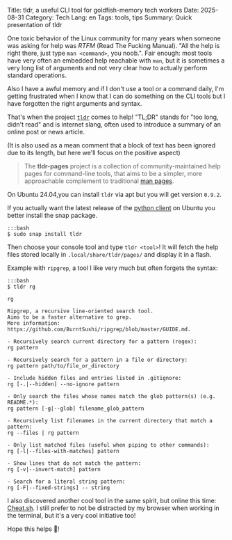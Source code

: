 Title: tldr, a useful CLI tool for goldfish-memory tech workers
Date: 2025-08-31
Category: Tech
Lang: en
Tags: tools, tips
Summary: Quick presentation of tldr

One toxic behavior of the Linux community for many years when someone was asking for help was *RTFM* (Read The Fucking Manual). "All the help is right there, just type `man <command>`, you noob.". Fair enough: most tools have very often an embedded help reachable with `man`, but it is sometimes a very long list of arguments and not very clear how to actually perform standard operations.

Also I have a awful memory and if I don't use a tool or a command daily, I'm getting frustrated when I know that I can do something on the CLI tools but I have forgotten the right arguments and syntax.

That's when the project [`tldr`](https://github.com/tldr-pages/tldr) comes to help! "TL;DR" stands for "too long, didn't read" and is internet slang, often used to introduce a summary of an online post or news article.

(It is also used as a mean comment that a block of text has been ignored due to its length, but here we'll focus on the positive aspect)

> The **tldr-pages** project is a collection of community-maintained help pages for command-line tools, that aims to be a simpler, more approachable complement to traditional [man pages](https://en.wikipedia.org/wiki/Man_page).

On Ubuntu 24.04,you can install `tldr` via apt  but you will get version `0.9.2`.

If you actually want the latest release of the [python client](https://github.com/tldr-pages/tldr-python-client) on Ubuntu you better install the snap package.

    :::bash
    $ sudo snap install tldr

Then choose your console tool and type `tldr <tool>`! It will fetch the help files stored locally in `.local/share/tldr/pages/` and display it in a flash.

Example with `ripgrep`, a tool I like very much but often forgets the syntax:

    :::bash
    $ tldr rg

    rg

    Ripgrep, a recursive line-oriented search tool.
    Aims to be a faster alternative to grep.
    More information: https://github.com/BurntSushi/ripgrep/blob/master/GUIDE.md.

    - Recursively search current directory for a pattern (regex):
    rg pattern

    - Recursively search for a pattern in a file or directory:
    rg pattern path/to/file_or_directory

    - Include hidden files and entries listed in .gitignore:
    rg [-.|--hidden] --no-ignore pattern

    - Only search the files whose names match the glob pattern(s) (e.g. README.*):
    rg pattern [-g|--glob] filename_glob_pattern

    - Recursively list filenames in the current directory that match a pattern:
    rg --files | rg pattern

    - Only list matched files (useful when piping to other commands):
    rg [-l|--files-with-matches] pattern

    - Show lines that do not match the pattern:
    rg [-v|--invert-match] pattern

    - Search for a literal string pattern:
    rg [-F|--fixed-strings] -- string

I also discovered another cool tool in the same spirit, but online this time: [Cheat.sh](https://cheat.sh/). I still prefer to not be distracted by my browser when working in the terminal, but it's a very cool initiative too!

Hope this helps 🙂!
